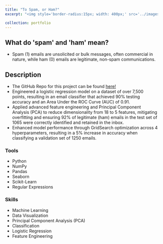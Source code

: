```yaml
---
title: "To Spam, or Ham?"
excerpt: "<img style='border-radius:15px; width: 400px;' src='../images/spam.webp'>"

collection: portfolio
---
```


## What do 'spam' and 'ham' mean? 
* Spam (1) emails are unsolicited or bulk messages, often commercial in nature, while ham (0) emails are legitimate, non-spam communications.

## Description 
* The GitHub Repo for this project can be found <a href = "https://github.com/brandonconcepcion/Spam-vs-Ham/tree/main" target = "_blank">here!</a>
* Engineered a logistic regression model on a dataset of over 7,500 points, resulting in an email classifier that achieved 90% testing accuracy and an Area Under the ROC Curve (AUC) of 0.91.
* Applied advanced feature engineering and Principal Component Analysis (PCA) to reduce dimensionality from 18 to 5 features, mitigating overfitting and ensuring 92% of legitimate (ham) emails in the test set of 1065 were correctly identified and retained in the inbox.
* Enhanced model performance through GridSearch optimization across 4 hyperparameters, resulting in a 5% increase in accuracy when classifying a validation set of 1250 emails.

### Tools
* Python 
* NumPy
* Pandas
* Seaborn
* Scikit-Learn 
* Regular Expressions

### Skills
* Machine Learning 
* Data Visualization
* Principal Component Analysis (PCA)
* Classification 
* Logistic Regression
* Feature Engineering